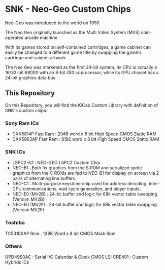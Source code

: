 # SNK - Neo-Geo Custom Chips
 
Neo-Geo was introduced to the world on 1990.

The Neo Geo originally launched as the Multi Video System (MVS) coin-operated arcade machine. 

With its games stored on self-contained cartridges, a game cabinet can easily be changed to a different game title by swapping the game's cartridge and cabinet artwork.

The Neo Geo was marketed as the first 24-bit system; its CPU is actually a 16/32-bit 68000 with an 8-bit Z80 coprocessor, while its GPU chipset has a 24-bit graphics data bus. 

## This Repository

On this Repository, you will find the KiCad Custom Library with definition of SNK's custom chips:

### Sony Ram ICs
- CXK5814P Fast Ram : 2048 word x 8 bit High Speed CMOS Static RAM
- CXK5863AP Fast Ram : 8192 word x 8 bit High Speed CMOS Static RAM

### SNK ICs
- LSPC2-A2 : NEO-GEO LSPC2 Custom Chip
- NEO-B1 : Both fix graphics from the S ROM and serialized sprite graphics from the C ROMs are fed to NEO-B1 for display on screen via 2 pairs of alternating line buffers
- NEO-C1 : Multi-purpose keystone chip used for address decoding, inter-CPU communications, wait cycle generation, and player inputs.
- NEO-E0 (MV2B) : 24-bit buffer and logic for 68k vector table swapping (Version MV2B)
- NEO-E0 (MV2F) : 24-bit buffer and logic for 68k vector table swapping (Version MV2F)

### Toshiba
TC53100AP Rom : 128K Word x 8 bit CMOS Mask Rom

### Others
UPD4990AC : Serial I/O Calendar & Clock CMOS LSI
CRE401 : Custom Hybrids ICs

